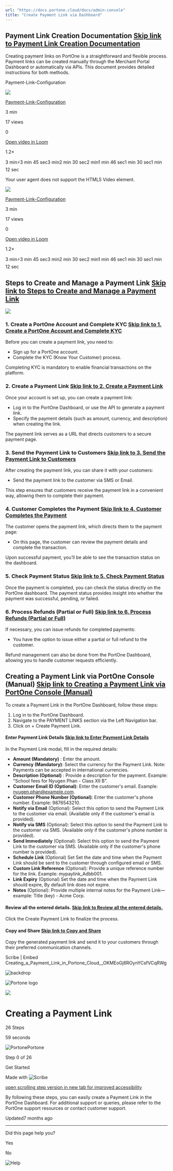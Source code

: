 ```yaml
---
url: "https://docs.portone.cloud/docs/admin-console"
title: "Create Payment Link via Dashboard"
---
```


## Payment Link Creation Documentation   [Skip link to Payment Link Creation Documentation](https://docs.portone.cloud/docs/admin-console\#payment-link-creation-documentation)

Creating payment links on PortOne is a straightforward and flexible process. Payment links can be created manually through the Merchant Portal Dashboard or automatically via APIs. This document provides detailed instructions for both methods.

Payment-Link-Configuration

![](https://cdn.loom.com/avatars/default-avatar.svg)

[Payment-Link-Configuration](https://www.loom.com/share/677718d2e4794ea5bc9dbc2842c2d6de?source=embed_watch_on_loom_cta "Payment-Link-Configuration")

3 min

17 views

0

[Open video in Loom](https://www.loom.com/share/677718d2e4794ea5bc9dbc2842c2d6de?source=embed_watch_on_loom_cta "Open video in Loom")

1.2×

3 min⚡️3 min 45 sec3 min2 min 30 sec2 min1 min 46 sec1 min 30 sec1 min 12 sec

Your user agent does not support the HTML5 Video element.

![](https://cdn.loom.com/avatars/default-avatar.svg)

[Payment-Link-Configuration](https://www.loom.com/share/677718d2e4794ea5bc9dbc2842c2d6de?source=embed_watch_on_loom_cta "Payment-Link-Configuration")

3 min

17 views

0

[Open video in Loom](https://www.loom.com/share/677718d2e4794ea5bc9dbc2842c2d6de?source=embed_watch_on_loom_cta "Open video in Loom")

1.2×

3 min⚡️3 min 45 sec3 min2 min 30 sec2 min1 min 46 sec1 min 30 sec1 min 12 sec

## Steps to Create and Manage a Payment Link   [Skip link to Steps to Create and Manage a Payment Link](https://docs.portone.cloud/docs/admin-console\#steps-to-create-and-manage-a-payment-link)

![](https://files.readme.io/b3dad135bbf584d69593926803227a06921339cba20a54d7639e62ea5952c67a-58f3413e86ec5f5903bc58b51aec23fa0171673304e6d07b16d5beffcc38caae-Paymentlink5678.png)

### 1\. Create a PortOne Account and Complete KYC   [Skip link to 1. Create a PortOne Account and Complete KYC](https://docs.portone.cloud/docs/admin-console\#1-create-a-portone-account-and-complete-kyc)

Before you can create a payment link, you need to:

- Sign up for a PortOne account.
- Complete the KYC (Know Your Customer) process.

Completing KYC is mandatory to enable financial transactions on the platform.

### 2\. Create a Payment Link   [Skip link to 2. Create a Payment Link](https://docs.portone.cloud/docs/admin-console\#2-create-a-payment-link)

Once your account is set up, you can create a payment link:

- Log in to the PortOne Dashboard, or use the API to generate a payment link.
- Specify the payment details (such as amount, currency, and description) when creating the link.

The payment link serves as a URL that directs customers to a secure payment page.

### 3\. Send the Payment Link to Customers   [Skip link to 3. Send the Payment Link to Customers](https://docs.portone.cloud/docs/admin-console\#3-send-the-payment-link-to-customers)

After creating the payment link, you can share it with your customers:

- Send the payment link to the customer via SMS or Email.

This step ensures that customers receive the payment link in a convenient way, allowing them to complete their payment.

### 4\. Customer Completes the Payment   [Skip link to 4. Customer Completes the Payment](https://docs.portone.cloud/docs/admin-console\#4-customer-completes-the-payment)

The customer opens the payment link, which directs them to the payment page:

- On this page, the customer can review the payment details and complete the transaction.

Upon successful payment, you’ll be able to see the transaction status on the dashboard.

### 5\. Check Payment Status   [Skip link to 5. Check Payment Status](https://docs.portone.cloud/docs/admin-console\#5-check-payment-status)

Once the payment is completed, you can check the status directly on the PortOne dashboard. The payment status provides insight into whether the payment was successful, pending, or failed.

### 6\. Process Refunds (Partial or Full)   [Skip link to 6. Process Refunds (Partial or Full)](https://docs.portone.cloud/docs/admin-console\#6-process-refunds-partial-or-full)

If necessary, you can issue refunds for completed payments:

- You have the option to issue either a partial or full refund to the customer.

Refund management can also be done from the PortOne Dashboard, allowing you to handle customer requests efficiently.

## Creating a Payment Link via PortOne Console (Manual)   [Skip link to Creating a Payment Link via PortOne Console (Manual)](https://docs.portone.cloud/docs/admin-console\#creating-a-payment-link-via-portone-console-manual)

To create a Payment Link in the PortOne Dashboard, follow these steps:

1. Log in to the PortOne Dashboard.
2. Navigate to the PAYMENT LINKS section via the Left Navigation bar.
3. Click on + Create Payment Link.

#### Enter Payment Link Details   [Skip link to Enter Payment Link Details](https://docs.portone.cloud/docs/admin-console\#enter-payment-link-details)

In the Payment Link modal, fill in the required details:

- **Amount (Mandatory)** : Enter the amount.
- **Currency (Mandatory)**: Select the currency for the Payment Link. Note: Payments can be accepted in international currencies.
- **Description (Optional)** : Provide a description for the payment. Example: "School fees for Nyugen Phan - Class XII B".
- **Customer Email ID (Optional)**: Enter the customer's email. Example: [nyugen.phan@example.com](mailto:nyugen.phan@example.com).
- **Customer Phone Number (Optional)**: Enter the customer's phone number. Example: 9876543210.
- **Notify via Email** (Optional): Select this option to send the Payment Link to the customer via email. (Available only if the customer's email is provided).
- **Notify via SMS** (Optional): Select this option to send the Payment Link to the customer via SMS. (Available only if the customer's phone number is provided).
- **Send Immediately** (Optional): Select this option to send the Payment Link to the customer via SMS. (Available only if the customer's phone number is provided).
- **Schedule Link** (Optional) Set Set the date and time when the Payment Link should be sent to the customer through configured email or SMS.
- **Custom Link Reference** (Optional): Provide a unique reference number for the link. Example: mypaylink\_Adbb001.
- **Link Expiry** (Optional) Set the date and time when the Payment Link should expire, By default link does not expire.
- **Notes** (Optional): Provide multiple internal notes for the Payment Link—example: Title (key) - Acme Corp.

#### Review all the entered details.   [Skip link to Review all the entered details.](https://docs.portone.cloud/docs/admin-console\#review-all-the-entered-details)

Click the Create Payment Link to finalize the process.

#### Copy and Share   [Skip link to Copy and Share](https://docs.portone.cloud/docs/admin-console\#copy-and-share)

Copy the generated payment link and send it to your customers through their preferred communication channels.

Scribe \| Embed Creating\_a\_Payment\_Link\_in\_Portone\_Cloud\_\_OKMEoGj6ROynYCsfVCqRWg

![backdrop](https://scribehow.com/images/embedBackdrop.svg)

![Portone logo](https://t1.gstatic.com/faviconV2?client=SOCIAL&type=FAVICON&fallback_opts=TYPE,SIZE,URL&url=https://portone.io&size=64)

![](https://t1.gstatic.com/faviconV2?client=SOCIAL&type=FAVICON&fallback_opts=TYPE,SIZE,URL&url=https://portone.io&size=64)

# Creating a Payment Link

26 Steps

59 seconds

![Portone](https://t1.gstatic.com/faviconV2?client=SOCIAL&type=FAVICON&fallback_opts=TYPE,SIZE,URL&url=https://portone.io&size=64)Portone

Step 0 of 26

Get Started

Made with
![Scribe](https://scribehow.com/images/logo-slate.svg)

[open scrolling step version in new tab for improved accessibility](https://scribehow.com/shared/Creating_a_Payment_Link__OKMEoGj6ROynYCsfVCqRWg)

By following these steps, you can easily create a Payment Link in the PortOne Dashboard. For additional support or queries, please refer to the PortOne support resources or contact customer support.

Updated7 months ago

* * *

Did this page help you?

Yes

No

![Help](https://cdn.jsdelivr.net/gh/iamport-intl/portone-devx-chatbot-widget@production/public/chat-intro1.svg)